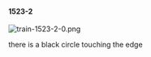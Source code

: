 #### 1523-2
![train-1523-2-0.png](https://github.com/lil-lab/nlvr/raw/master/nlvr/train/images/46/train-1523-2-0.png "train-1523-2-0.png")

there is a black circle touching the edge
